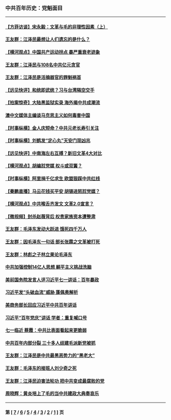 ### 中共百年历史：党魁面目
---
#### [【方菲访谈】宋永毅：文革与毛的非理性因素（上）](../../pages/nf1176107/n13469956.md?05270430) 
#### [王友群：江泽民最想让人们遗忘的是什么？](../../pages/nf1176107/n13408949.md?05270430) 
#### [【横河观点】中国共产运动拐点 暴严重衰老迹象](../../pages/nf1176107/n13388333.md?05270430) 
#### [王友群：江泽民与108名中共亿元贪官](../../pages/nf1176107/n13352358.md?05270430) 
#### [王友群：江泽民是活摘器官的罪魁祸首](../../pages/nf1176107/n13336903.md?05270430) 
#### [【远见快评】和统即武统？习与台湾隔空交手](../../pages/nf1176107/n13297739.md?05270430) 
#### [【拍案惊奇】大陆黑监狱实录 海外揭中共成潮流](../../pages/nf1176107/n13288853.md?05270430) 
#### [澳中文媒体主编谈马克思主义如何毒害中国](../../pages/nf1176107/n13257387.md?05270430) 
#### [【时事纵横】金人庆短命？中共元老长寿引关注](../../pages/nf1176107/n13217934.md?05270430) 
#### [【时事纵横】刘鹤发“定心丸”天安门现凶兆](../../pages/nf1176107/n13215416.md?05270430) 
#### [【远见快评】中南海左右互搏？新旧文革4大对比](../../pages/nf1176107/n13214745.md?05270430) 
#### [【横河观点】胡编怼党媒 权斗或双簧？](../../pages/nf1176107/n13210864.md?05270430) 
#### [【时事纵横】阿里捐千亿求生 欧盟狠踩中共红线](../../pages/nf1176107/n13206431.md?05270430) 
#### [【秦鹏直播】马云花钱买平安 胡锡进怒怼党媒？](../../pages/nf1176107/n13206392.md?05270430) 
#### [【横河观点】中共喉舌齐发文 文革2.0宣言？](../../pages/nf1176107/n13201248.md?05270430) 
#### [【微视频】封杀赵薇背后 权贵家族资本遭整肃](../../pages/nf1176107/n13197798.md?05270430) 
#### [王友群：毛泽东发动大跃进 饿死四千万人](../../pages/nf1176107/n13177158.md?05270430) 
#### [王友群：因毛泽东一句话 部长张霖之文革被打死](../../pages/nf1176107/n13161711.md?05270430) 
#### [王友群：林彪之子林立果论毛泽东](../../pages/nf1176107/n13128622.md?05270430) 
#### [中共加强控制14亿人思想 躺平主义挑战洗脑](../../pages/nf1176107/n13094299.md?05270430) 
#### [美前国务院发言人评习近平七一讲话：百年暴政](../../pages/nf1176107/n13066986.md?05270430) 
#### [习近平发“头破血流”威胁 蓬佩奥解析](../../pages/nf1176107/n13063604.md?05270430) 
#### [美商务部长回应习近平中共百年讲话](../../pages/nf1176107/n13062903.md?05270430) 
#### [习近平“百年党庆”讲话 学者：重复喊口号](../../pages/nf1176107/n13061411.md?05270430) 
#### [七一临近 蔡霞：中共比表面看起来更脆弱](../../pages/nf1176107/n13056418.md?05270430) 
#### [中共百年内部分裂 三十多人组建毛派新党被抓](../../pages/nf1176107/n13044023.md?05270430) 
#### [王友群：江泽民是中共最黑恶势力的“黑老大”](../../pages/nf1176107/n13022180.md?05270430) 
#### [王友群：毛泽东的接班人刘少奇之死](../../pages/nf1176107/n12991772.md?05270430) 
#### [王友群：江泽民迫害法轮功 把中共变成最腐败的党](../../pages/nf1176107/n12947347.md?05270430) 
#### [周晓辉：黄炎培上了毛的当中共建政大典奏哀乐](../../pages/nf1176107/n12942780.md?05270430) 

---
#### 第 [ [7](./7.md?05270430) / [6](./6.md?05270430) / [5](./5.md?05270430) / [4](./4.md?05270430) / [3](./3.md?05270430) / [2](./2.md?05270430) / [1](./1.md?05270430) ] 页
